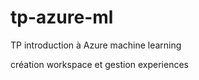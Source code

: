 # tp-azure-ml

TP introduction à Azure machine learning

création workspace et gestion experiences


